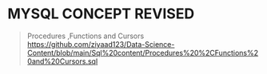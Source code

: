 # MYSQL CONCEPT REVISED

> Procedures ,Functions and Cursors
    https://github.com/ziyaad123/Data-Science-Content/blob/main/Sql%20content/Procedures%20%2CFunctions%20and%20Cursors.sql